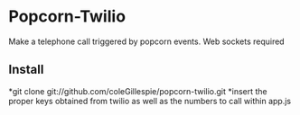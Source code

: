 Popcorn-Twilio
=============

Make a telephone call triggered by popcorn events. Web sockets required

Install
-------

*git clone git://github.com/coleGillespie/popcorn-twilio.git
*insert the proper keys obtained from twilio as well as the numbers to call
within app.js 
